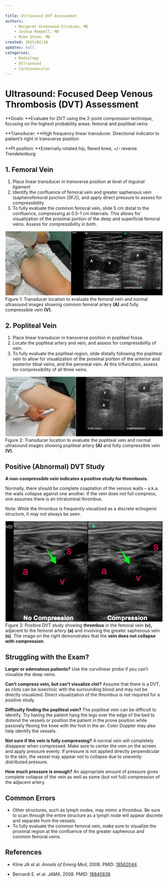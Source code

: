 ```yaml
---

title: Ultrasound DVT Assessment
authors:
    - Margaret Greenwood-Ericksen, MD
    - Joshua Rempell, MD
    - Mike Stone, MD
created: 2015/02/18
updates: null
categories:
    - Radiology
    - Ultrasound
    - Cardiovascular
---
```


# Ultrasound: Focused Deep Venous Thrombosis (DVT) Assessment

**Goals: **Evaluate for DVT using the 2-point compression technique, focusing on the highest probability areas: femoral and popliteal veins

**Transducer: **High frequency linear transducer. Directional indicator to patient’s right in transverse position

**Pt position: **Externally rotated hip, flexed knee, +/- reverse Trendelenburg

## 1. Femoral Vein

1. Place linear transducer in transverse position at level of inguinal ligament
2. Identify the confluence of femoral vein and greater saphenous vein (saphenofemoral junction \[SFJ]), and apply direct pressure to assess for compressibility
3. To fully evaluate the common femoral vein, slide 5 cm distal to the confluence, compressing at 0.5-1 cm intervals. This allows for visualization of the proximal portion of the deep and superficial femoral veins. Assess for compressibility in both.

![](image-1.png)Figure 1: Transducer location to evaluate the femoral vein and normal ultrasound images showing common femoral artery **(A)** and fully compressible vein **(V).**

## 2. Popliteal Vein

1. Place linear transducer in transverse position in popliteal fossa.
2. Locate the popliteal artery and vein, and assess for compressibility of vein.
3. To fully evaluate the popliteal region, slide distally following the popliteal vein to allow for visualization of the proximal portion of the anterior and posterior tibial veins, and the peroneal vein. At this trifurcation, assess for compressibility of all three veins.

![](image-2.png)
Figure 2: Transducer location to evaluate the popliteal vein and normal ultrasound images showing popliteal artery **(A)** and fully compressible vein **(V)**.

## Positive (Abnormal) DVT Study

**A non-compressible vein indicates a positive study for thrombosis.**

Normally, there should be complete coaptation of the venous walls – a.k.a. the walls collapse against one another. If the vein does not full compress, one assumes there is an intraluminal thrombus.

Note: While the thrombus is frequently visualized as a discrete echogenic structure, it may not always be seen.

![](image-3.png)
Figure 3: Positive DVT study showing **thrombus** in the femoral vein **(v),** adjacent to the femoral artery **(a)** and involving the greater saphenous vein **(s)**. The image on the right demonstrates that the **vein does not collapse with compression**.

## Struggling with the Exam?

**Larger or edematous patients?** Use the curvilinear probe if you can’t visualize the deep veins.

**Can’t compress vein, but can’t visualize clot?** Assume that there is a DVT, as clots can be isoechoic with the surrounding blood and may not be directly visualized. Direct visualization of the thrombus is not required for a positive study.

**Difficulty finding the popliteal vein?** The popliteal vein can be difficult to identify. Try having the patient hang the legs over the edge of the bed to distend the vessels or position the patient in the prone position while passively flexing the knee with the foot in the air. Color Doppler may also help identify the vessels.

**Not sure if the vein is fully compressing?** A normal vein will completely disappear when compressed. Make sure to center the vein on the screen and apply pressure evenly. If pressure is not applied directly perpendicular to the skin, the vessel may appear not to collapse due to unevenly distributed pressure.

**How much pressure is enough?** An appropriate amount of pressure gives complete collapse of the vein as well as some (but not full) compression of the adjacent artery.

## Common Errors

- Other structures, such as lymph nodes, may mimic a thrombus. Be sure to scan through the entire structure as a lymph node will appear discrete and separate from the vessels.
- To fully evaluate the common femoral vein, make sure to visualize the proximal region at the confluence of the greater saphenous and common femoral veins.

## References

- Kline JA et al. _Annals of Emerg Med_, 2008. PMID: [18562044](www.ncbi.nlm.nih.gov/pubmed/18562044)

- Bernardi E. et al. _JAMA_, 2008. PMID: [18840838](www.ncbi.nlm.nih.gov/pubmed/18840838)
